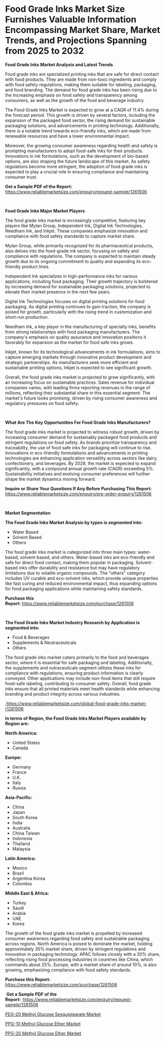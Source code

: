 <p><h1>Food Grade Inks Market Size Furnishes Valuable Information Encompassing Market Share, Market Trends, and Projections Spanning from 2025 to 2032</h1></p><p><strong>Food Grade Inks Market Analysis and Latest Trends</strong></p>
<p><p>Food grade inks are specialized printing inks that are safe for direct contact with food products. They are made from non-toxic ingredients and comply with food safety regulations, making them suitable for labeling, packaging, and food branding. The demand for food grade inks has been rising due to the increasing emphasis on food safety and transparency among consumers, as well as the growth of the food and beverage industry.</p><p>The Food Grade Inks Market is expected to grow at a CAGR of 11.4% during the forecast period. This growth is driven by several factors, including the expansion of the packaged food sector, the rising demand for sustainable packaging solutions, and advancements in printing technology. Additionally, there is a notable trend towards eco-friendly inks, which are made from renewable resources and have a lower environmental impact.</p><p>Moreover, the growing consumer awareness regarding health and safety is prompting manufacturers to adopt food-safe inks for their products. Innovations in ink formulations, such as the development of bio-based options, are also shaping the future landscape of this market. As safety regulations become more stringent, the adoption of food grade inks is expected to play a crucial role in ensuring compliance and maintaining consumer trust.</p></p>
<p><strong>Get a Sample PDF of the Report:&nbsp;</strong> <a href="https://www.reliablemarketsize.com/enquiry/request-sample/1261506?utm_campaign=1932&utm_medium=2&utm_source=Github&utm_content=ia&utm_term=03042025&utm_id=food-grade-inks">https://www.reliablemarketsize.com/enquiry/request-sample/1261506</a></p>
<p>&nbsp;</p>
<p><strong>Food Grade Inks Major Market Players</strong></p>
<p><p>The food grade inks market is increasingly competitive, featuring key players like Mylan Group, Independent Ink, Digital Ink Technologies, Needham Ink, and Inkjet. These companies emphasize innovation and compliance with food safety standards to capture market share.</p><p>Mylan Group, while primarily recognized for its pharmaceutical products, also delves into the food-grade ink sector, focusing on safety and compliance with regulations. The company is expected to maintain steady growth due to its ongoing commitment to quality and expanding its eco-friendly product lines.</p><p>Independent Ink specializes in high-performance inks for various applications, including food packaging. Their growth trajectory is bolstered by increasing demand for sustainable packaging solutions, projected to elevate their market presence in the next few years. </p><p>Digital Ink Technologies focuses on digital printing solutions for food packaging. As digital printing continues to gain traction, the company is poised for growth, particularly with the rising trend in customization and short-run production.</p><p>Needham Ink, a key player in the manufacturing of specialty inks, benefits from strong relationships with food packaging manufacturers. The company's emphasis on quality assurance and innovation positions it favorably for expansion as the market for food safe inks grows.</p><p>Inkjet, known for its technological advancements in ink formulations, aims to capture emerging markets through innovative product development and strategic partnerships. As manufacturers seek more efficient and sustainable printing options, Inkjet is expected to see significant growth.</p><p>Overall, the food grade inks market is projected to grow significantly, with an increasing focus on sustainable practices. Sales revenue for individual companies varies, with leading firms reporting revenues in the range of millions, reflecting their substantial share in this essential segment. The market's future looks promising, driven by rising consumer awareness and regulatory pressures on food safety.</p></p>
<p>&nbsp;</p>
<p><strong>What Are The Key Opportunities For Food Grade Inks Manufacturers?</strong></p>
<p><p>The food grade inks market is projected to witness robust growth, driven by increasing consumer demand for sustainably packaged food products and stringent regulations on food safety. As brands prioritize transparency and traceability, the use of food safe inks for packaging will continue to rise. Innovations in eco-friendly formulations and advancements in printing technologies are enhancing application versatility across sectors like dairy, confectionery, and beverages. By 2028, the market is expected to expand significantly, with a compound annual growth rate (CAGR) exceeding 5%. Sustainability initiatives and evolving consumer preferences will further shape the market dynamics moving forward.</p></p>
<p><strong>Inquire or Share Your Questions If Any Before Purchasing This Report:</strong> <a href="https://www.reliablemarketsize.com/enquiry/pre-order-enquiry/1261506?utm_campaign=1932&utm_medium=2&utm_source=Github&utm_content=ia&utm_term=03042025&utm_id=food-grade-inks">https://www.reliablemarketsize.com/enquiry/pre-order-enquiry/1261506</a></p>
<p>&nbsp;</p>
<p><strong>Market Segmentation</strong></p>
<p><strong>The Food Grade Inks Market Analysis by types is segmented into:</strong></p>
<p><ul><li>Water Based</li><li>Solvent Based</li><li>Others</li></ul></p>
<p><p>The food grade inks market is categorized into three main types: water-based, solvent-based, and others. Water-based inks are eco-friendly and safe for direct food contact, making them popular in packaging. Solvent-based inks offer durability and resistance but may have regulatory limitations due to volatile organic compounds. The "others" category includes UV curable and eco-solvent inks, which provide unique properties like fast curing and reduced environmental impact, thus expanding options for food packaging applications while maintaining safety standards.</p></p>
<p><strong>Purchase this Report:&nbsp;</strong><a href="https://www.reliablemarketsize.com/purchase/1261506?utm_campaign=1932&utm_medium=2&utm_source=Github&utm_content=ia&utm_term=03042025&utm_id=food-grade-inks">https://www.reliablemarketsize.com/purchase/1261506</a></p>
<p>&nbsp;</p>
<p><strong>The Food Grade Inks Market Industry Research by Application is segmented into:</strong></p>
<p><ul><li>Food & Beverages</li><li>Supplements & Neutraceuticals</li><li>Others</li></ul></p>
<p><p>The food grade inks market caters primarily to the food and beverages sector, where it is essential for safe packaging and labeling. Additionally, the supplements and nutraceuticals segment utilizes these inks for compliance with regulations, ensuring product information is clearly conveyed. Other applications may include non-food items that still require food-safe labeling, contributing to consumer safety. Overall, food grade inks ensure that all printed materials meet health standards while enhancing branding and product integrity across various industries.</p></p>
<p><a href="https://www.reliablemarketsize.com/global-food-grade-inks-market-r1261506?utm_campaign=1932&utm_medium=2&utm_source=Github&utm_content=ia&utm_term=03042025&utm_id=food-grade-inks">&nbsp;https://www.reliablemarketsize.com/global-food-grade-inks-market-r1261506</a></p>
<p><strong>In terms of Region, the Food Grade Inks Market Players available by Region are:</strong></p>
<p>
    <p> <strong> North America: </strong>
        <ul>
            <li>United States</li>
            <li>Canada</li>
        </ul>
        </p> 
    <p> <strong> Europe: </strong>
        <ul>
            <li>Germany</li>
            <li>France</li>
            <li>U.K.</li>
            <li>Italy</li>
            <li>Russia</li>
        </ul>
        </p> 
    <p> <strong> Asia-Pacific: </strong>
        <ul>
            <li>China</li>
            <li>Japan</li>
            <li>South Korea</li>
            <li>India</li>
            <li>Australia</li>
            <li>China Taiwan</li>
            <li>Indonesia</li>
            <li>Thailand</li>
            <li>Malaysia</li>
        </ul>
        </p> 
    <p> <strong> Latin America: </strong>
        <ul>
            <li>Mexico</li>
            <li>Brazil</li>
            <li>Argentina Korea</li>
            <li>Colombia</li>
        </ul>
        </p> 
    <p> <strong> Middle East & Africa: </strong>
        <ul>
            <li>Turkey</li>
            <li>Saudi</li>
            <li>Arabia</li>
            <li>UAE</li>
            <li>Korea</li>
        </ul>
    </p>
    </p>
<p><p>The growth of the food grade inks market is propelled by increased consumer awareness regarding food safety and sustainable packaging across regions. North America is poised to dominate the market, holding approximately 35% market share, driven by stringent regulations and innovation in packaging technology. APAC follows closely with a 30% share, reflecting rising food processing industries in countries like China, which commands about 25%. Europe, with a market share of around 10%, is also growing, emphasizing compliance with food safety standards.</p></p>
<p><strong>Purchase this Report: </strong><a href="https://www.reliablemarketsize.com/purchase/1261506?utm_campaign=1932&utm_medium=2&utm_source=Github&utm_content=ia&utm_term=03042025&utm_id=food-grade-inks">https://www.reliablemarketsize.com/purchase/1261506</a></p>
<p>&nbsp;<strong>Get a Sample PDF of the Report:&nbsp;&nbsp;</strong><a href="https://www.reliablemarketsize.com/enquiry/request-sample/1261506?utm_campaign=1932&utm_medium=2&utm_source=Github&utm_content=ia&utm_term=03042025&utm_id=food-grade-inks">https://www.reliablemarketsize.com/enquiry/request-sample/1261506</a></p>
<p><strong></strong></p>
<p><p><a href="https://github.com/fahieraudau9/Market-Research-Report-List-1/blob/main/peg-20-methyl-glucose-sesquistearate-market.md?utm_campaign=1932&utm_medium=2&utm_source=Github&utm_content=ia&utm_term=03042025&utm_id=food-grade-inks">PEG-20 Methyl Glucose Sesquistearate Market</a></p><p><a href="https://github.com/maikefelanc3/Market-Research-Report-List-1/blob/main/ppg-10-methyl-glucose-ether-market.md?utm_campaign=1932&utm_medium=2&utm_source=Github&utm_content=ia&utm_term=03042025&utm_id=food-grade-inks">PPG-10 Methyl Glucose Ether Market</a></p><p><a href="https://github.com/vimar16th/Market-Research-Report-List-7/blob/main/ppg-20-methyl-glucose-ether-market.md?utm_campaign=1932&utm_medium=2&utm_source=Github&utm_content=ia&utm_term=03042025&utm_id=food-grade-inks">PPG-20 Methyl Glucose Ether Market</a></p></p>